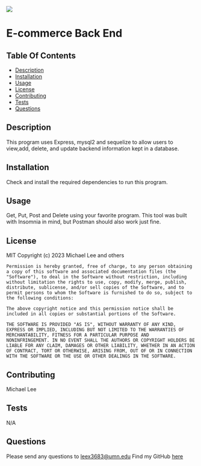   [<img src="https://img.shields.io/badge/License-MIT-yellow.svg">](https://opensource.org/licenses/MIT)
# E-commerce Back End

  ## Table Of Contents
  * [Description](#description)
  * [Installation](#installation)
  * [Usage](#usage)
  * [License](#license)
  * [Contributing](#contributing)
  * [Tests](#tests)
  * [Questions](#questions)


  ## Description 
  This program uses Express, mysql2 and sequelize to allow users to view,add, delete, and update backend information kept in a database.

  ## Installation
  Check and install the required dependencies to run this program.

  ## Usage
  Get, Put, Post and Delete using your favorite program.  This tool was built with Insomnia in mind, but Postman should also work just fine.

  ## License
  MIT
  Copyright (c) 2023 Michael Lee and others

    Permission is hereby granted, free of charge, to any person obtaining
    a copy of this software and associated documentation files (the
    "Software"), to deal in the Software without restriction, including
    without limitation the rights to use, copy, modify, merge, publish,
    distribute, sublicense, and/or sell copies of the Software, and to
    permit persons to whom the Software is furnished to do so, subject to
    the following conditions:
    
    The above copyright notice and this permission notice shall be
    included in all copies or substantial portions of the Software.
    
    THE SOFTWARE IS PROVIDED "AS IS", WITHOUT WARRANTY OF ANY KIND,
    EXPRESS OR IMPLIED, INCLUDING BUT NOT LIMITED TO THE WARRANTIES OF
    MERCHANTABILITY, FITNESS FOR A PARTICULAR PURPOSE AND
    NONINFRINGEMENT. IN NO EVENT SHALL THE AUTHORS OR COPYRIGHT HOLDERS BE
    LIABLE FOR ANY CLAIM, DAMAGES OR OTHER LIABILITY, WHETHER IN AN ACTION
    OF CONTRACT, TORT OR OTHERWISE, ARISING FROM, OUT OF OR IN CONNECTION
    WITH THE SOFTWARE OR THE USE OR OTHER DEALINGS IN THE SOFTWARE.

  ## Contributing
  Michael Lee


  ## Tests
  N/A

  ## Questions
  Please send any questions to leex3683@umn.edu
  Find my GitHub [here](https://github.com/leex3683)
